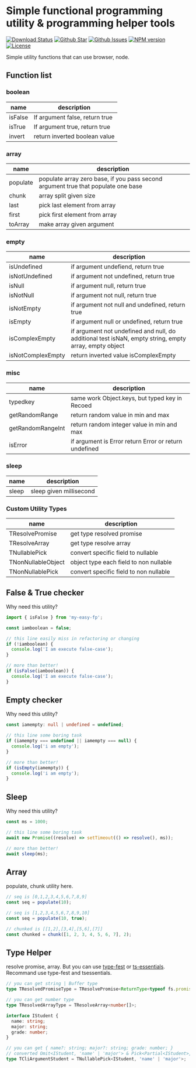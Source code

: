 # Simple functional programming utility & programming helper tools

[![Download Status](https://img.shields.io/npm/dw/my-easy-fp.svg)](https://npmcharts.com/compare/my-easy-fp?minimal=true) [![Github Star](https://img.shields.io/github/stars/imjuni/my-easy-fp.svg?style=popout)](https://github.com/imjuni/my-easy-fp) [![Github Issues](https://img.shields.io/github/issues-raw/imjuni/my-easy-fp.svg)](https://github.com/imjuni/my-easy-fp/issues) [![NPM version](https://img.shields.io/npm/v/my-easy-fp.svg)](https://www.npmjs.com/package/my-easy-fp) [![License](https://img.shields.io/npm/l/my-easy-fp.svg)](https://github.com/imjuni/my-easy-fp/blob/master/LICENSE)

Simple utility functions that can use browser, node.

## Function list

### boolean

| name    | description                    |
| ------- | ------------------------------ |
| isFalse | If argument false, return true |
| isTrue  | If argument true, return true  |
| invert  | return inverted boolean value  |

### array

| name     | description                                                                       |
| -------- | --------------------------------------------------------------------------------- |
| populate | populate array zero base, if you pass second argument true that populate one base |
| chunk    | array split given size                                                            |
| last     | pick last element from array                                                      |
| first    | pick first element from array                                                     |
| toArray  | make array given argument                                                         |

### empty

| name              | description                                                                                           |
| ----------------- | ----------------------------------------------------------------------------------------------------- |
| isUndefined       | if argument undefiend, return true                                                                    |
| isNotUndefined    | if argument not undefined, return true                                                                |
| isNull            | if argument null, return true                                                                         |
| isNotNull         | if argument not null, return true                                                                     |
| isNotEmpty        | if argument not null and undefined, return true                                                       |
| isEmpty           | if argument null or undefined, return true                                                            |
| isComplexEmpty    | if argument not undefined and null, do additional test isNaN, empty string, empty array, empty object |
| isNotComplexEmpty | return inverted value isComplexEmpty                                                                  |

### misc

| name              | description                                           |
| ----------------- | ----------------------------------------------------- |
| typedkey          | same work Object.keys, but typed key in Recoed        |
| getRandomRange    | return random value in min and max                    |
| getRandomRangeInt | return random integer value in min and max            |
| isError           | if argument is Error return Error or return undefined |

### sleep

| name  | description             |
| ----- | ----------------------- |
| sleep | sleep given millisecond |

### Custom Utility Types

| name               | description                            |
| ------------------ | -------------------------------------- |
| TResolvePromise    | get type resolved promise              |
| TResolveArray      | get type resolve array                 |
| TNullablePick      | convert specific field to nullable     |
| TNonNullableObject | object type each field to non nullable |
| TNonNullablePick   | convert specific field to non nullable |

## False & True checker

Why need this utility?

```ts
import { isFalse } from 'my-easy-fp';

const iamboolean = false;

// this line easily miss in refactoring or changing
if (!iamboolean) {
  console.log('I am execute false-case');
}

// more than better!
if (isFalse(iamboolean)) {
  console.log('I am execute false-case');
}
```

## Empty checker

Why need this utility?

```ts
const iamempty: null | undefined = undefined;

// this line some boring task
if (iamempty === undefined || iamempty === null) {
  console.log('i am empty');
}

// more than better!
if (isEmpty(iamempty)) {
  console.log('i am empty');
}
```

## Sleep

Why need this utility?

```ts
const ms = 1000;

// this line some boring task
await new Promise((resolve) => setTimeout(() => resolve(), ms));

// more than better!
await sleep(ms);
```

## Array

populate, chunk utility here.

```ts
// seq is [0,1,2,3,4,5,6,7,8,9]
const seq = populate(10);

// seq is [1,2,3,4,5,6,7,8,9,10]
const seq = populate(10, true);

// chunked is [[1,2],[3,4],[5,6],[7]]
const chunked = chunk([1, 2, 3, 4, 5, 6, 7], 2);
```

## Type Helper

resolve promise, array. But you can use [type-fest](https://github.com/sindresorhus/type-fest) or [ts-essentials](https://github.com/ts-essentials/ts-essentials). Recommand use type-fest and tsessentials.

```ts
// you can get string | Buffer type
type TResolvedPromiseType = TResolvePromise<ReturnType<typeof fs.promises.readFile>>;

// you can get number type
type TResolvedArrayType = TResolveArray<number[]>;

interface IStudent {
  name: string;
  major: string;
  grade: number;
}

// you can get { name?: string; major?: string; grade: number; }
// converted Omit<IStudent, 'name' | 'major'> & Pick<Partial<IStudent>, 'name' | 'major'>
type TCliArgumentStudent = TNullablePick<IStudent, 'name' | 'major'>;
```

